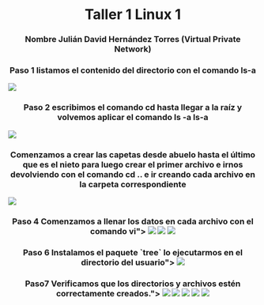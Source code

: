 <h1 align="center">       Taller 1 Linux 1 </h1>

<h3 align="center">Nombre Julián David Hernández Torres  (Virtual Private Network)</h2>

<h3 align="center">Paso 1 listamos  el contenido del directorio con el comando  ls-a</h2>

<img src="./1.jpg">

<h3 align="center">Paso 2  escribimos el comando cd  hasta llegar  a  la raíz y volvemos  aplicar  el comando  ls -a ls-a</h2>
<img src="./2.jpg">

<h3 align="center"> Comenzamos a crear las capetas desde abuelo hasta el último que es el nieto  para  luego  crear  el  primer archivo   e irnos devolviendo con el  comando cd ..   e ir creando cada archivo en la carpeta correspondiente</h2>
<img src="./3.jpg">

<h3 align="center"> Paso 4  Comenzamos a llenar los datos en cada archivo con el comando vi">
<img src="./4.jpg">
<img src="./5.jpg">
<img src="./6.jpg">

<h3 align="center">Paso 6 Instalamos el paquete `tree` lo ejecutarmos en el directorio del usuario">
<img src="./7.jpg">
<h3 align="center">Paso7  Verificamos que los directorios y archivos estén correctamente creados.">
<img src="./8.jpg">
<img src="./9.jpg">
<img src="./10.jpg">
<img src="./11.jpg">
<img src="./12.jpg">